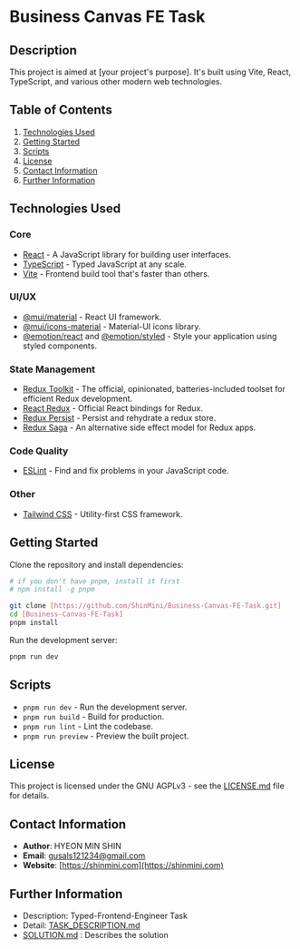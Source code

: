 # Business Canvas FE Task

## Description

This project is aimed at [your project's purpose]. It's built using Vite, React, TypeScript, and various other modern web technologies.

## Table of Contents

1. [Technologies Used](#technologies-used)
2. [Getting Started](#getting-started)
3. [Scripts](#scripts)
4. [License](#license)
5. [Contact Information](#contact-information)
6. [Further Information](#further-information)

## Technologies Used

### Core

* [React](https://reactjs.org/) - A JavaScript library for building user interfaces.
* [TypeScript](https://www.typescriptlang.org/) - Typed JavaScript at any scale.
* [Vite](https://vitejs.dev/) - Frontend build tool that's faster than others.

### UI/UX

* [@mui/material](https://mui.com/) - React UI framework.
* [@mui/icons-material](https://mui.com/components/material-icons/) - Material-UI icons library.
* [@emotion/react](https://emotion.sh/docs/@emotion/react) and [@emotion/styled](https://emotion.sh/docs/@emotion/styled) - Style your application using styled components.

### State Management

* [Redux Toolkit](https://redux-toolkit.js.org/) - The official, opinionated, batteries-included toolset for efficient Redux development.
* [React Redux](https://react-redux.js.org/) - Official React bindings for Redux.
* [Redux Persist](https://github.com/rt2zz/redux-persist) - Persist and rehydrate a redux store.
* [Redux Saga](https://redux-saga.js.org/) - An alternative side effect model for Redux apps.

### Code Quality

* [ESLint](https://eslint.org/) - Find and fix problems in your JavaScript code.

### Other

* [Tailwind CSS](https://tailwindcss.com/) - Utility-first CSS framework.

## Getting Started

Clone the repository and install dependencies:

```bash
# if you don't have pnpm, install it first
# npm install -g pnpm

git clone [https://github.com/ShinMini/Business-Canvas-FE-Task.git]
cd [Business-Canvas-FE-Task]
pnpm install
```

Run the development server:

```bash
pnpm run dev
```

## Scripts

* `pnpm run dev` - Run the development server.
* `pnpm run build` - Build for production.
* `pnpm run lint` - Lint the codebase.
* `pnpm run preview` - Preview the built project.

## License

This project is licensed under the GNU AGPLv3 - see the [LICENSE.md](LICENSE.md) file for details.

## Contact Information

* **Author**: HYEON MIN SHIN
* **Email**: [gusals121234@gmail.com](mailto:gusals121234@gmail.com)
* **Website**: [https://shinmini.com](https://shinmini.com)

## Further Information

* Description: Typed-Frontend-Engineer Task
* Detail: [TASK_DESCRIPTION.md](docs/task-description.md)
* [SOLUTION.md](docs/solution.md) : Describes the solution